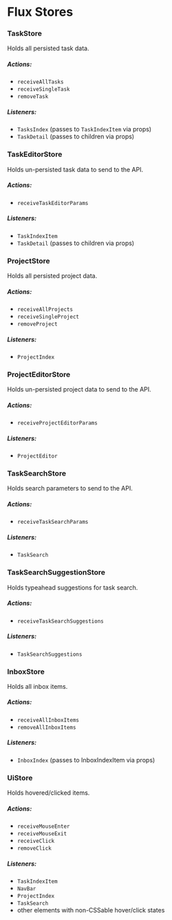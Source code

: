 # Flux Stores

### TaskStore

Holds all persisted task data.

##### Actions:
- `receiveAllTasks`
- `receiveSingleTask`
- `removeTask`

##### Listeners:
- `TasksIndex` (passes to `TaskIndexItem` via props)
- `TaskDetail` (passes to children via props)

### TaskEditorStore

Holds un-persisted task data to send to the API.

##### Actions:
- `receiveTaskEditorParams`

##### Listeners:
- `TaskIndexItem`
- `TaskDetail` (passes to children via props)

### ProjectStore

Holds all persisted project data.

##### Actions:
- `receiveAllProjects`
- `receiveSingleProject`
- `removeProject`

##### Listeners:
- `ProjectIndex`

### ProjectEditorStore

Holds un-persisted project data to send to the API.

##### Actions:
- `receiveProjectEditorParams`

##### Listeners:
- `ProjectEditor`

### TaskSearchStore

Holds search parameters to send to the API.

##### Actions:
- `receiveTaskSearchParams`

##### Listeners:
- `TaskSearch`

### TaskSearchSuggestionStore

Holds typeahead suggestions for task search.

##### Actions:
- `receiveTaskSearchSuggestions`

##### Listeners:
- `TaskSearchSuggestions`

### InboxStore

Holds all inbox items.

##### Actions:
- `receiveAllInboxItems`
- `removeAllInboxItems`

##### Listeners:
- `InboxIndex` (passes to InboxIndexItem via props)

### UiStore

Holds hovered/clicked items.

##### Actions:
- `receiveMouseEnter`
- `receiveMouseExit`
- `receiveClick`
- `removeClick`

##### Listeners:
- `TaskIndexItem`
- `NavBar`
- `ProjectIndex`
- `TaskSearch`
- other elements with non-CSSable hover/click states


